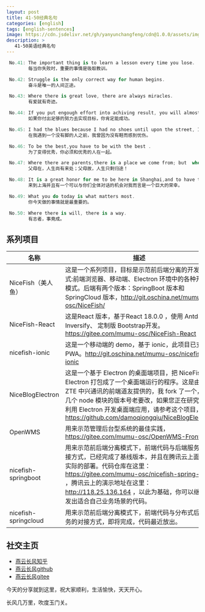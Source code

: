 ```yaml
---
layout: post
title: 41-50经典名句
categories: [english]
tags: [english-sentences]
image: https://cdn.jsdelivr.net/gh/yanyunchangfeng/cdn@1.0.0/assets/img/blog/english-grammer/english-grammer-cover5.png
description: >
   41-50英语经典名句
---
```

 ```swift
  No.41: The important thing is to learn a lesson every time you lose. 
         每当你失败时，重要的事情是吸取教训。
 ```
 ```swift
  No.42: Struggle is the only correct way for human begins. 
         奋斗是唯一的人间正途。
 ```
 ```swift
  No.43: Where there is great love, there are always miracles.
         有爱就有奇迹。
 ```
 ```swift
  No.44: If you put engough effort into achiving result, you will almost certainly achieve it.
         如果你付出足够的努力去实现目标，你肯定能成功。
 ```
 ```swift
  No.45: I had the blues because I had no shoes until upon the street, I met a man who had no feet.
         在我遇到一个没有脚的人之前，我曾因为没有鞋而感到忧伤。
 ```
 ```swift
  No.46: To be the best,you have to be with the best .
         为了变得优秀，你必须和优秀的人在一起。
 ```
 ```swift
  No.47: Where there are parents,there is a place we come from; but  where there aren't parents, there is a place we have to go.
         父母在，人生尚有来处；父母故，人生只剩归途！
 ```
 ```swift
  No.48: It is a great honor for me to be here in Shanghai,and to have this opportunity to speak with all of you.
         来到上海并且有一个可以与你们全体对话的机会对我而言是一个巨大的荣幸。
 ```
 ```swift
  No.49: What you do today is what matters most.
         你今天做的事情就是最重要的。
 ```
 ```swift
  No.50: Where there is will, there is a way.
         有志者，事竟成。
 ```


## 系列项目

|  名称   | 描述  |
|  ----  | ----  |
| NiceFish（美人鱼）  | 这是一个系列项目，目标是示范前后端分离的开发模式:前端浏览器、移动端、Electron 环境中的各种开发模式。后端有两个版本：SpringBoot 版本和 SpringCloud 版本，http://git.oschina.net/mumu-osc/NiceFish/ |
| NiceFish-React  |  这是React 版本，基于React 18.0.0 ，使用 Antd、Inversify、 定制版 Bootstrap开发。  https://gitee.com/mumu-osc/NiceFish-React|
| nicefish-ionic  | 这是一个移动端的 demo，基于 ionic，此项目已支持 PWA。http://git.oschina.net/mumu-osc/nicefish-ionic |
| NiceBlogElectron  | 这是一个基于 Electron 的桌面端项目，把 NiceFish 用 Electron 打包成了一个桌面端运行的程序。这是由 ZTE 中兴通讯的前端道友提供的，我 fork 了一个，有几个 node 模块的版本号老要改，如果您正在研究如何利用 Electron 开发桌面端应用，请参考这个项目，https://github.com/damoqiongqiu/NiceBlogElectron|
| OpenWMS  | 用来示范管理后台型系统的最佳实践，https://gitee.com/mumu-osc/OpenWMS-Frontend|
| nicefish-springboot  | 用来示范前后端分离模式下，前端代码与后端服务的对接方式，已经完成了基线版本，并且在腾讯云上面做了实际的部署。代码仓库在这里： https://gitee.com/mumu-osc/nicefish-spring-boot ，腾讯云上的演示地址在这里： http://118.25.136.164 ，以此为基础，你可以继续开发出适合自己业务场景的代码。|
| nicefish-springcloud  | 用来示范前后端分离模式下，前端代码与分布式后端服务的对接方式，即将完成，代码最近放出。|       

## 社交主页  

* [燕云长风知乎](https://zhihu.com/people/hbxyxuxiaodong)    
* [燕云长风github](https://github.com/yanyunchangfeng)  
* [燕云长风gitee](https://gitee.com/yanyunchangfeng) 

今天的分享就到这里，祝大家顺利，生活愉快，天天开心。

长风几万里，吹度玉门关。